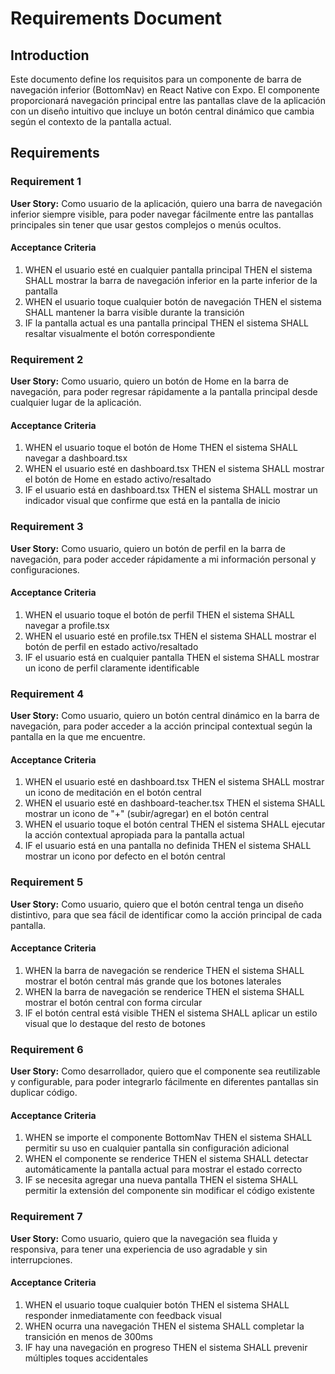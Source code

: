 # Requirements Document

## Introduction

Este documento define los requisitos para un componente de barra de navegación inferior (BottomNav) en React Native con Expo. El componente proporcionará navegación principal entre las pantallas clave de la aplicación con un diseño intuitivo que incluye un botón central dinámico que cambia según el contexto de la pantalla actual.

## Requirements

### Requirement 1

**User Story:** Como usuario de la aplicación, quiero una barra de navegación inferior siempre visible, para poder navegar fácilmente entre las pantallas principales sin tener que usar gestos complejos o menús ocultos.

#### Acceptance Criteria

1. WHEN el usuario esté en cualquier pantalla principal THEN el sistema SHALL mostrar la barra de navegación inferior en la parte inferior de la pantalla
2. WHEN el usuario toque cualquier botón de navegación THEN el sistema SHALL mantener la barra visible durante la transición
3. IF la pantalla actual es una pantalla principal THEN el sistema SHALL resaltar visualmente el botón correspondiente

### Requirement 2

**User Story:** Como usuario, quiero un botón de Home en la barra de navegación, para poder regresar rápidamente a la pantalla principal desde cualquier lugar de la aplicación.

#### Acceptance Criteria

1. WHEN el usuario toque el botón de Home THEN el sistema SHALL navegar a dashboard.tsx
2. WHEN el usuario esté en dashboard.tsx THEN el sistema SHALL mostrar el botón de Home en estado activo/resaltado
3. IF el usuario está en dashboard.tsx THEN el sistema SHALL mostrar un indicador visual que confirme que está en la pantalla de inicio

### Requirement 3

**User Story:** Como usuario, quiero un botón de perfil en la barra de navegación, para poder acceder rápidamente a mi información personal y configuraciones.

#### Acceptance Criteria

1. WHEN el usuario toque el botón de perfil THEN el sistema SHALL navegar a profile.tsx
2. WHEN el usuario esté en profile.tsx THEN el sistema SHALL mostrar el botón de perfil en estado activo/resaltado
3. IF el usuario está en cualquier pantalla THEN el sistema SHALL mostrar un icono de perfil claramente identificable

### Requirement 4

**User Story:** Como usuario, quiero un botón central dinámico en la barra de navegación, para poder acceder a la acción principal contextual según la pantalla en la que me encuentre.

#### Acceptance Criteria

1. WHEN el usuario esté en dashboard.tsx THEN el sistema SHALL mostrar un icono de meditación en el botón central
2. WHEN el usuario esté en dashboard-teacher.tsx THEN el sistema SHALL mostrar un icono de "+" (subir/agregar) en el botón central
3. WHEN el usuario toque el botón central THEN el sistema SHALL ejecutar la acción contextual apropiada para la pantalla actual
4. IF el usuario está en una pantalla no definida THEN el sistema SHALL mostrar un icono por defecto en el botón central

### Requirement 5

**User Story:** Como usuario, quiero que el botón central tenga un diseño distintivo, para que sea fácil de identificar como la acción principal de cada pantalla.

#### Acceptance Criteria

1. WHEN la barra de navegación se renderice THEN el sistema SHALL mostrar el botón central más grande que los botones laterales
2. WHEN la barra de navegación se renderice THEN el sistema SHALL mostrar el botón central con forma circular
3. IF el botón central está visible THEN el sistema SHALL aplicar un estilo visual que lo destaque del resto de botones

### Requirement 6

**User Story:** Como desarrollador, quiero que el componente sea reutilizable y configurable, para poder integrarlo fácilmente en diferentes pantallas sin duplicar código.

#### Acceptance Criteria

1. WHEN se importe el componente BottomNav THEN el sistema SHALL permitir su uso en cualquier pantalla sin configuración adicional
2. WHEN el componente se renderice THEN el sistema SHALL detectar automáticamente la pantalla actual para mostrar el estado correcto
3. IF se necesita agregar una nueva pantalla THEN el sistema SHALL permitir la extensión del componente sin modificar el código existente

### Requirement 7

**User Story:** Como usuario, quiero que la navegación sea fluida y responsiva, para tener una experiencia de uso agradable y sin interrupciones.

#### Acceptance Criteria

1. WHEN el usuario toque cualquier botón THEN el sistema SHALL responder inmediatamente con feedback visual
2. WHEN ocurra una navegación THEN el sistema SHALL completar la transición en menos de 300ms
3. IF hay una navegación en progreso THEN el sistema SHALL prevenir múltiples toques accidentales